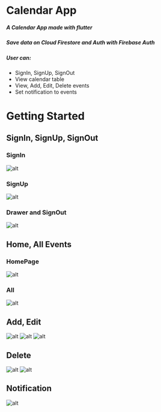# Calendar App

##### A Calendar App made with flutter
##### Save data on Cloud Firestore and Auth with Firebase Auth
##### User can:
- SignIn, SignUp, SignOut
- View calendar table
- View, Add, Edit, Delete events
- Set notification to events
# Getting Started

## SignIn, SignUp, SignOut
### SignIn
![alt](readmeimg/SignIn.png)
### SignUp
![alt](readmeimg/SignUp.png)
### Drawer and SignOut
![alt](readmeimg/Drawer.png)

## Home, All Events
### HomePage
![alt](readmeimg/Home.png)
### All
![alt](readmeimg/All.png)
## Add, Edit
![alt](readmeimg/AddEdit.png)
![alt](readmeimg/PickDate.png)
![alt](readmeimg/PickTime.png)

## Delete
![alt](readmeimg/Delete1.png)
![alt](readmeimg/Delete2.png)

## Notification
![alt](readmeimg/Noti.png)
